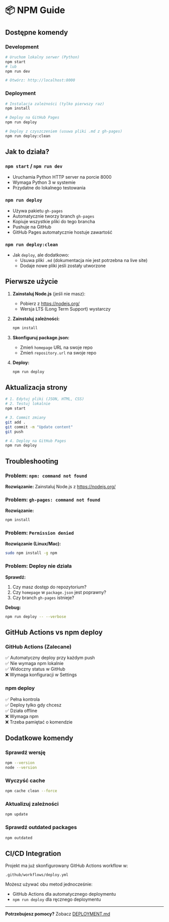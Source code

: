 # 📦 NPM Guide

## Dostępne komendy

### Development

```bash
# Uruchom lokalny serwer (Python)
npm start
# lub
npm run dev

# Otwórz: http://localhost:8000
```

### Deployment

```bash
# Instalacja zależności (tylko pierwszy raz)
npm install

# Deploy na GitHub Pages
npm run deploy

# Deploy z czyszczeniem (usuwa pliki .md z gh-pages)
npm run deploy:clean
```

## Jak to działa?

### `npm start` / `npm run dev`
- Uruchamia Python HTTP server na porcie 8000
- Wymaga Python 3 w systemie
- Przydatne do lokalnego testowania

### `npm run deploy`
- Używa pakietu `gh-pages`
- Automatycznie tworzy branch `gh-pages`
- Kopiuje wszystkie pliki do tego brancha
- Pushuje na GitHub
- GitHub Pages automatycznie hostuje zawartość

### `npm run deploy:clean`
- Jak `deploy`, ale dodatkowo:
  - Usuwa pliki `.md` (dokumentacja nie jest potrzebna na live site)
  - Dodaje nowe pliki jeśli zostały utworzone

## Pierwsze użycie

1. **Zainstaluj Node.js** (jeśli nie masz):
   - Pobierz z https://nodejs.org/
   - Wersja LTS (Long Term Support) wystarczy

2. **Zainstaluj zależności:**
   ```bash
   npm install
   ```

3. **Skonfiguruj package.json:**
   - Zmień `homepage` URL na swoje repo
   - Zmień `repository.url` na swoje repo

4. **Deploy:**
   ```bash
   npm run deploy
   ```

## Aktualizacja strony

```bash
# 1. Edytuj pliki (JSON, HTML, CSS)
# 2. Testuj lokalnie
npm start

# 3. Commit zmiany
git add .
git commit -m "Update content"
git push

# 4. Deploy na GitHub Pages
npm run deploy
```

## Troubleshooting

### Problem: `npm: command not found`
**Rozwiązanie:** Zainstaluj Node.js z https://nodejs.org/

### Problem: `gh-pages: command not found`
**Rozwiązanie:** 
```bash
npm install
```

### Problem: `Permission denied`
**Rozwiązanie (Linux/Mac):**
```bash
sudo npm install -g npm
```

### Problem: Deploy nie działa
**Sprawdź:**
1. Czy masz dostęp do repozytorium?
2. Czy `homepage` w `package.json` jest poprawny?
3. Czy branch `gh-pages` istnieje?

**Debug:**
```bash
npm run deploy -- --verbose
```

## GitHub Actions vs npm deploy

### GitHub Actions (Zalecane)
✅ Automatyczny deploy przy każdym push  
✅ Nie wymaga npm lokalnie  
✅ Widoczny status w GitHub  
❌ Wymaga konfiguracji w Settings  

### npm deploy
✅ Pełna kontrola  
✅ Deploy tylko gdy chcesz  
✅ Działa offline  
❌ Wymaga npm  
❌ Trzeba pamiętać o komendzie  

## Dodatkowe komendy

### Sprawdź wersję
```bash
npm --version
node --version
```

### Wyczyść cache
```bash
npm cache clean --force
```

### Aktualizuj zależności
```bash
npm update
```

### Sprawdź outdated packages
```bash
npm outdated
```

## CI/CD Integration

Projekt ma już skonfigurowany GitHub Actions workflow w:
```
.github/workflows/deploy.yml
```

Możesz używać obu metod jednocześnie:
- GitHub Actions dla automatycznego deploymentu
- `npm run deploy` dla ręcznego deploymentu

---

**Potrzebujesz pomocy?** Zobacz [DEPLOYMENT.md](DEPLOYMENT.md)


